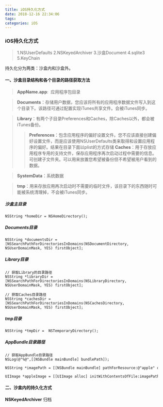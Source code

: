 ```yaml
---
title: iOS持久化方式
date: 2018-12-16 22:34:06
tags:
categories: iOS
---
```


### iOS持久化方式

>1.NSUserDefaults
>2.NSKeyedArchiver
>3.沙盒Document
>4.sqlite3
>5.KeyChain

持久化分为两类：沙盒内和沙盒外。

#### 一、沙盒目录结构和各个目录的路径获取方法

>**AppName.app**:  应用程序包目录

>**Documents**：存储用户数据，您应该将所有的应用程序数据文件写入到这个目录下。该路径可通过配置实现iTunes共享文件。会被iTunes同步。

>**Library**：有两个子目录Preferences和Caches，除Caches以外，都会被iTunes备份。
>>**Preferences**：包含应用程序的偏好设置文件。您不应该直接创建偏好设置文件，而是应该使用NSUserDefaults类来取得和设置应用程序的偏好。结果在目录下面以plist的方式存储
>>**Caches**：用于存放应用程序专用的支持文件，保存应用程序再次启动过程中需要的信息。可创建子文件夹。可以用来放置您希望被备份但不希望被用户看到的数据。

>**SystemData**：系统数据

>**tmp**：用来存放应用再次启动时不需要的临时文件，该目录下的东西随时可能被系统清理掉，不会被iTunes同步。

##### 沙盒主目录
```
NSString *homeDir = NSHomeDirectory();
```

##### Documents目录
```
NSString *documentsDir = [NSSearchPathForDirectoriesInDomains(NSDocumentDirectory, NSUserDomainMask, YES) firstObject];
```

##### Library目录
```
// 获取Library的目录路径
NSString *libraryDir = [NSSearchPathForDirectoriesInDomains(NSLibraryDirectory, NSUserDomainMask, YES) firstObject];

// 获取Caches目录路径
NSString *cachesDir = [NSSearchPathForDirectoriesInDomains(NSCachesDirectory, NSUserDomainMask, YES) firstObject];
```

##### tmp目录
```
NSString *tmpDir =  NSTemporaryDirectory();
```

##### AppBundle目录路径
```
// 获取AppBundle目录路径
NSLog(@"%@",[[NSBundle mainBundle] bundlePath]);
 
NSString *imagePath = [[NSBundle mainBundle] pathForResource:@"apple" ofType:@"png"];
 
UIImage *appleImage = [[UIImage alloc] initWithContentsOfFile:imagePath];
```

#### 二、沙盒内的持久化方式
**NSKeyedArchiver** 归档








